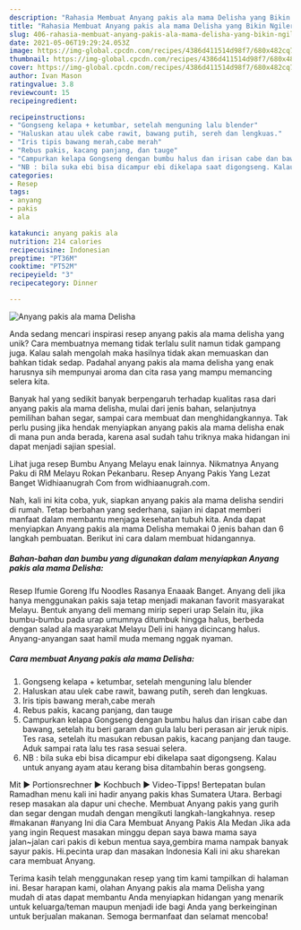```yaml
---
description: "Rahasia Membuat Anyang pakis ala mama Delisha yang Bikin Ngiler"
title: "Rahasia Membuat Anyang pakis ala mama Delisha yang Bikin Ngiler"
slug: 406-rahasia-membuat-anyang-pakis-ala-mama-delisha-yang-bikin-ngiler
date: 2021-05-06T19:29:24.053Z
image: https://img-global.cpcdn.com/recipes/4386d411514d98f7/680x482cq70/anyang-pakis-ala-mama-delisha-foto-resep-utama.jpg
thumbnail: https://img-global.cpcdn.com/recipes/4386d411514d98f7/680x482cq70/anyang-pakis-ala-mama-delisha-foto-resep-utama.jpg
cover: https://img-global.cpcdn.com/recipes/4386d411514d98f7/680x482cq70/anyang-pakis-ala-mama-delisha-foto-resep-utama.jpg
author: Ivan Mason
ratingvalue: 3.8
reviewcount: 15
recipeingredient:

recipeinstructions:
- "Gongseng kelapa + ketumbar, setelah menguning lalu blender"
- "Haluskan atau ulek cabe rawit, bawang putih, sereh dan lengkuas."
- "Iris tipis bawang merah,cabe merah"
- "Rebus pakis, kacang panjang, dan tauge"
- "Campurkan kelapa Gongseng dengan bumbu halus dan irisan cabe dan bawang, setelah itu beri garam dan gula lalu beri perasan air jeruk nipis. Tes rasa, setelah itu masukan rebusan pakis, kacang panjang dan tauge. Aduk sampai rata lalu tes rasa sesuai selera."
- "NB : bila suka ebi bisa dicampur ebi dikelapa saat digongseng. Kalau untuk anyang ayam atau kerang bisa ditambahin beras gongseng."
categories:
- Resep
tags:
- anyang
- pakis
- ala

katakunci: anyang pakis ala 
nutrition: 214 calories
recipecuisine: Indonesian
preptime: "PT36M"
cooktime: "PT52M"
recipeyield: "3"
recipecategory: Dinner

---
```



![Anyang pakis ala mama Delisha](https://img-global.cpcdn.com/recipes/4386d411514d98f7/680x482cq70/anyang-pakis-ala-mama-delisha-foto-resep-utama.jpg)

Anda sedang mencari inspirasi resep anyang pakis ala mama delisha yang unik? Cara membuatnya memang tidak terlalu sulit namun tidak gampang juga. Kalau salah mengolah maka hasilnya tidak akan memuaskan dan bahkan tidak sedap. Padahal anyang pakis ala mama delisha yang enak harusnya sih mempunyai aroma dan cita rasa yang mampu memancing selera kita.

Banyak hal yang sedikit banyak berpengaruh terhadap kualitas rasa dari anyang pakis ala mama delisha, mulai dari jenis bahan, selanjutnya pemilihan bahan segar, sampai cara membuat dan menghidangkannya. Tak perlu pusing jika hendak menyiapkan anyang pakis ala mama delisha enak di mana pun anda berada, karena asal sudah tahu triknya maka hidangan ini dapat menjadi sajian spesial.

Lihat juga resep Bumbu Anyang Melayu enak lainnya. Nikmatnya Anyang Paku di RM Melayu Rokan Pekanbaru. Resep Anyang Pakis Yang Lezat Banget Widhiaanugrah Com from widhiaanugrah.com.


Nah, kali ini kita coba, yuk, siapkan anyang pakis ala mama delisha sendiri di rumah. Tetap berbahan yang sederhana, sajian ini dapat memberi manfaat dalam membantu menjaga kesehatan tubuh kita. Anda dapat menyiapkan Anyang pakis ala mama Delisha memakai 0 jenis bahan dan 6 langkah pembuatan. Berikut ini cara dalam membuat hidangannya.

<!--inarticleads1-->

##### Bahan-bahan dan bumbu yang digunakan dalam menyiapkan Anyang pakis ala mama Delisha:



Resep Ifumie Goreng Ifu Noodles Rasanya Enaaak Banget. Anyang deli jika hanya menggunakan pakis saja tetap menjadi makanan favorit masyarakat Melayu. Bentuk anyang deli memang mirip seperi urap Selain itu, jika bumbu-bumbu pada urap umumnya ditumbuk hingga halus, berbeda dengan salad ala masyarakat Melayu Deli ini hanya dicincang halus. Anyang-anyangan saat hamil muda memang nggak nyaman. 

<!--inarticleads2-->

##### Cara membuat Anyang pakis ala mama Delisha:

1. Gongseng kelapa + ketumbar, setelah menguning lalu blender
1. Haluskan atau ulek cabe rawit, bawang putih, sereh dan lengkuas.
1. Iris tipis bawang merah,cabe merah
1. Rebus pakis, kacang panjang, dan tauge
1. Campurkan kelapa Gongseng dengan bumbu halus dan irisan cabe dan bawang, setelah itu beri garam dan gula lalu beri perasan air jeruk nipis. Tes rasa, setelah itu masukan rebusan pakis, kacang panjang dan tauge. Aduk sampai rata lalu tes rasa sesuai selera.
1. NB : bila suka ebi bisa dicampur ebi dikelapa saat digongseng. Kalau untuk anyang ayam atau kerang bisa ditambahin beras gongseng.


Mit ► Portionsrechner ► Kochbuch ► Video-Tipps! Bertepatan bulan Ramadhan menu kali ini hadir anyang pakis khas Sumatera Utara. Berbagi resep masakan ala dapur uni cheche. Membuat Anyang pakis yang gurih dan segar dengan mudah dengan mengikuti langkah-langkahnya. resep #makanan #anyang Ini dia Cara Membuat Anyang Pakis Ala Medan Jika ada yang ingin Request masakan minggu depan saya bawa mama saya jalan~jalan cari pakis di kebun mentua saya,gembira mama nampak banyak sayur pakis. Hi.pecinta urap dan masakan Indonesia Kali ini aku sharekan cara membuat Anyang. 

Terima kasih telah menggunakan resep yang tim kami tampilkan di halaman ini. Besar harapan kami, olahan Anyang pakis ala mama Delisha yang mudah di atas dapat membantu Anda menyiapkan hidangan yang menarik untuk keluarga/teman maupun menjadi ide bagi Anda yang berkeinginan untuk berjualan makanan. Semoga bermanfaat dan selamat mencoba!
